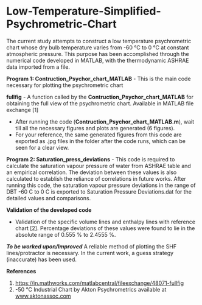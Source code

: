 # Low-Temperature-Simplified-Psychrometric-Chart

The current study attempts to construct a low temperature psychrometric chart whose dry bulb temperature varies from -60 °C to 0 °C at 
constant atmospheric pressure. This purpose has been accomplished through the numerical code developed in MATLAB, with the thermodynamic 
ASHRAE data imported from a file. 

**Program 1: Contruction_Psychor_chart_MATLAB** -
This is the main code necessary for plotting the psychrometric chart

**fullfig** -
A function called by the **Contruction_Psychor_chart_MATLAB** for obtaining the full view of the psychrometric chart. Available in 
MATLAB file exchange [1] 
- After running the code (**Contruction_Psychor_chart_MATLAB.m**), wait till all the necessary figures and plots are generated (6 figures). 
- For your reference, the same generated figures from this code are exported as .jpg files in the folder after the 
code runs, which can be seen for a clear view. 

**Program 2: Saturation_press_deviations** -
This code is required to calculate the saturation vapour pressure of water from ASHRAE table and an empirical correlation. The deviation
between these values is also calculated to establish the reliance of correlations in future works.
After running this code, the saturation vapour pressure deviations in the range of DBT -60 C to 0 C is exported to Saturation Pressure Deviations.dat for the detailed values and comparisons. 

**Validation of the developed code**
- Validation of the specific volume lines and enthalpy lines with reference chart [2]. Percentage deviations of these values were found to lie in the absolute range of 0.555 % to 2.4555 %. 

**_To be worked upon/Improved_**
A reliable method of plotting the SHF lines/protractor is necessary. In the current work, a guess strategy (inaccurate) has been used. 

**References**
1. https://in.mathworks.com/matlabcentral/fileexchange/48071-fullfig
2. -50 °C Industrial Chart by Akton Psychrometrics available at www.aktonassoc.com
